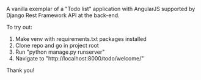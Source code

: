 A vanilla exemplar of a "Todo list" application with AngularJS supported by Django Rest Framework API at the back-end.

To try out:
1. Make venv with requirements.txt packages installed
2. Clone repo and go in project root
3. Run "python manage.py runserver"
4. Navigate to "http://localhost:8000/todo/welcome/"

Thank you!